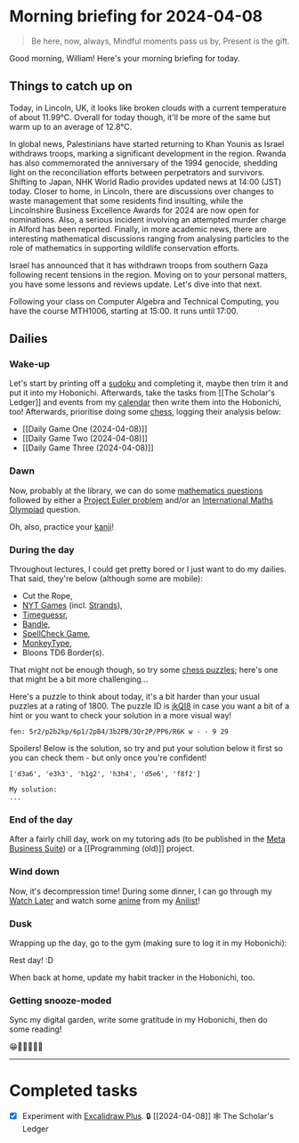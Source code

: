 # Morning briefing for 2024-04-08

> Be here, now, always,
> Mindful moments pass us by,
> Present is the gift.

Good morning, William! Here's your morning briefing for today.

## Things to catch up on

Today, in Lincoln, UK, it looks like broken clouds with a current temperature of about 11.99°C. Overall for today though, it'll be more of the same but warm up to an average of 12.8°C.

In global news, Palestinians have started returning to Khan Younis as Israel withdraws troops, marking a significant development in the region. Rwanda has also commemorated the anniversary of the 1994 genocide, shedding light on the reconciliation efforts between perpetrators and survivors. Shifting to Japan, NHK World Radio provides updated news at 14:00 (JST) today. Closer to home, in Lincoln, there are discussions over changes to waste management that some residents find insulting, while the Lincolnshire Business Excellence Awards for 2024 are now open for nominations. Also, a serious incident involving an attempted murder charge in Alford has been reported. Finally, in more academic news, there are interesting mathematical discussions ranging from analysing particles to the role of mathematics in supporting wildlife conservation efforts.

Israel has announced that it has withdrawn troops from southern Gaza following recent tensions in the region. Moving on to your personal matters, you have some lessons and reviews update. Let's dive into that next.

Following your class on Computer Algebra and Technical Computing, you have the course MTH1006, starting at 15:00. It runs until 17:00.

## Dailies

### Wake-up

Let's start by printing off a [sudoku](https://www.dailysudoku.com/sudoku/today.shtml) and completing it, maybe then trim it and put it into my Hobonichi. Afterwards, take the tasks from [[The Scholar's Ledger]] and events from my [calendar](https://calendar.google.com/calendar/u/0/r/week) then write them into the Hobonichi, too! Afterwards, prioritise doing some [chess](https://www.chess.com/play/online), logging their analysis below:

- [[Daily Game One (2024-04-08)]]
- [[Daily Game Two (2024-04-08)]]
- [[Daily Game Three (2024-04-08)]]

### Dawn

Now, probably at the library, we can do some [mathematics questions](数学の独学) followed by either a [Project Euler problem](https://projecteuler.net/archives) and/or an [International Maths Olympiad](obsidian://open?vault=content&file=IMO%20Questions%2Fmds%2Fmds) question.

Oh, also, practice your [kanji](https://www.wanikani.com/dashboard)!

### During the day

Throughout lectures, I could get pretty bored or I just want to do my dailies. That said, they're below (although some are mobile):

- Cut the Rope,
- [NYT Games](https://www.nytimes.com/crosswords) (incl. [Strands](https://www.nytimes.com/games/strands)),
- [Timeguessr](https://www.timeguessr.com),
- [Bandle](https://www.bandle.app),
- [SpellCheck Game](https://spellcheckgame.com),
- [MonkeyType](https://www.monkeytype.com),
- Bloons TD6 Border(s).

That might not be enough though, so try some [chess puzzles](https://www.chess.com/puzzles); here's one that might be a bit more challenging...

Here's a puzzle to think about today, it's a bit harder than your usual puzzles at a rating of 1800. The puzzle ID is [jkQI8](https://lichess.org/training/jkQI8) in case you want a bit of a hint or you want to check your solution in a more visual way!

```chessboard
fen: 5r2/p2b2kp/6p1/2pB4/3b2PB/3Qr2P/PP6/R6K w - - 9 29
```

Spoilers! Below is the solution, so try and put your solution below it first so you can check them - but only once you're confident!

```spoiler-block
['d3a6', 'e3h3', 'h1g2', 'h3h4', 'd5e6', 'f8f2']
```

```
My solution:
...
```

### End of the day

After a fairly chill day, work on my tutoring ads (to be published in the [Meta Business Suite](https://business.facebook.com/latest/home?business_id=1305042233632955&asset_id=104513289065682)) or a [[Programming (old)]] project.

### Wind down

Now, it's decompression time! During some dinner, I can go through my [Watch Later](https://www.youtube.com/playlist?list=WL) and watch some [anime](aniwave.to/home) from my [Anilist](https://anilist.co/user/unkokaeru/animelist)!

### Dusk

Wrapping up the day, go to the gym (making sure to log it in my Hobonichi):

Rest day! :D

When back at home, update my habit tracker in the Hobonichi, too.

### Getting snooze-moded

Sync my digital garden, write some gratitude in my Hobonichi, then do some reading!

😁🎉🌟🔥🌈🦄

---
# Completed tasks

- [x] Experiment with [Excalidraw Plus](https://app.excalidraw.com/s/3zQfng0HHTF/AbdSjDGTiMk). 🔒 [[2024-04-08]] 🕸️ The Scholar's Ledger
